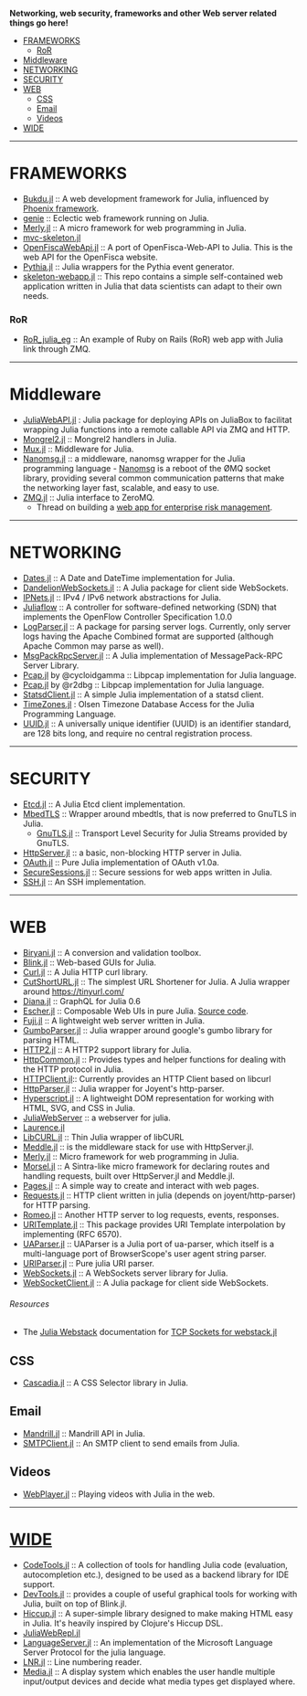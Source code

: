 __Networking, web security, frameworks and other Web server related things go here!__

+ [FRAMEWORKS](#frameworks)
    + [RoR](#ror)
+ [Middleware](#middleware)
+ [NETWORKING](#networking)
+ [SECURITY](#security)
+ [WEB](#web)
   + [CSS](#css)
   + [Email](#email)
   + [Videos](#videos)
+ [WIDE](#wide)

----

# FRAMEWORKS
+ [Bukdu.jl](https://github.com/wookay/Bukdu.jl/) :: A web development framework for Julia, influenced by [Phoenix framework](http://phoenixframework.org).
+ [genie](https://github.com/essenciary/genie) :: Eclectic web framework running on Julia.
+ [Merly.jl](https://github.com/codeneomatrix/Merly.jl) :: A micro framework for web programming in Julia.
+ [mvc-skeleton.jl](https://github.com/halla/mvc-skeleton.jl)
+ [OpenFiscaWebApi.jl](https://github.com/openfisca/OpenFiscaWebApi.jl) :: A port of OpenFisca-Web-API to Julia. This is the web API for the OpenFisca website.
+ [Pythia.jl](https://github.com/Keno/Pythia.jl) :: Julia wrappers for the Pythia event generator. 
+ [skeleton-webapp.jl](https://bitbucket.org/jocklawrie/skeleton-webapp.jl) :: This repo contains a simple self-contained web application written in Julia that data scientists can adapt to their own needs.

### RoR
+ [RoR_julia_eg](https://github.com/Ken-B/RoR_julia_eg) :: An example of Ruby on Rails (RoR) web app with Julia link through ZMQ.


----

# Middleware
+ [JuliaWebAPI.jl](https://github.com/tanmaykm/JuliaWebAPI.jl) : Julia package for deploying APIs on JuliaBox to facilitat wrapping Julia functions into a remote callable API via ZMQ and HTTP.
+ [Mongrel2.jl](https://github.com/aviks/Mongrel2.jl) :: Mongrel2 handlers in Julia.
+ [Mux.jl](https://github.com/JunoLab/Mux.jl) :: Middleware for Julia.
+ [Nanomsg.jl](https://github.com/quinnj/Nanomsg.jl) :: a middleware, nanomsg wrapper for the Julia programming language - [Nanomsg](http://nanomsg.org) is a reboot of the ØMQ socket library, providing several common communication patterns that make the networking layer fast, scalable, and easy to use. 
+ [ZMQ.jl](https://github.com/JuliaLang/ZMQ.jl) :: Julia interface to ZeroMQ.
   + Thread on building a [web app for enterprise risk management](https://groups.google.com/forum/#!topic/julia-users/umHiBwVLQ4g).

----

# NETWORKING
+ [Dates.jl](https://github.com/quinnj/Dates.jl) :: A Date and DateTime implementation for Julia.
+ [DandelionWebSockets.jl](https://github.com/dandeliondeathray/DandelionWebSockets.jl) :: A Julia package for client side WebSockets. 
+ [IPNets.jl](https://github.com/sbromberger/IPNets.jl) :: IPv4 / IPv6 network abstractions for Julia. 
+ [Juliaflow](https://github.com/pchronz/juliaflow) :: A controller for software-defined networking (SDN) that implements the OpenFlow Controller Specification 1.0.0
+ [LogParser.jl](https://github.com/randyzwitch/LogParser.jl) :: A package for parsing server logs. Currently, only server logs having the Apache Combined format are supported (although Apache Common may parse as well).
+ [MsgPackRpcServer.jl](https://github.com/remore/MsgPackRpcServer.jl) :: A Julia implementation of MessagePack-RPC Server Library.
+ [Pcap.jl](https://github.com/cycloidgamma/Pcap.jl) by @cycloidgamma :: Libpcap implementation for Julia language.
+ [Pcap.jl](https://github.com/r2dbg/Pcap.jl) by @r2dbg :: Libpcap implementation for Julia language.
+ [StatsdClient.jl](https://github.com/forio/StatsdClient.jl) :: A simple Julia implementation of a statsd client.
+ [TimeZones.jl](https://github.com/quinnj/TimeZones.jl) : Olsen Timezone Database Access for the Julia Programming Language.
+ [UUID.jl](https://github.com/forio/UUID.jl) :: A universally unique identifier (UUID) is an identifier standard, are 128 bits long, and require no central registration process.

----

# SECURITY
+ [Etcd.jl](https://github.com/forio/Etcd.jl) :: A Julia Etcd client implementation.
+ [MbedTLS](https://github.com/JuliaWeb/MbedTLS.jl) :: Wrapper around mbedtls, that is now preferred to GnuTLS in Julia.
   + [GnuTLS.jl](https://github.com/JuliaWeb/GnuTLS.jl) :: Transport Level Security for Julia Streams provided by GnuTLS.
+ [HttpServer.jl](https://github.com/JuliaLang/HttpServer.jl) :: a basic, non-blocking HTTP server in Julia.
+ [OAuth.jl](https://github.com/randyzwitch/OAuth.jl) :: Pure Julia implementation of OAuth v1.0a.
+ [SecureSessions.jl](https://github.com/JockLawrie/SecureSessions.jl) :: Secure sessions for web apps written in Julia.
+ [SSH.jl](https://github.com/Keno/SSH.jl) :: An SSH implementation.


----
   
# WEB
+ [Biryani.jl](https://github.com/eraviart/Biryani.jl) :: A conversion and validation toolbox.
+ [Blink.jl](https://github.com/JunoLab/Blink.jl) :: Web-based GUIs for Julia.
+ [Curl.jl](https://github.com/forio/Curl.jl) :: A Julia HTTP curl library.
+ [CutShortURL.jl](https://github.com/rahulkp220/CutShortURL.jl) :: The simplest URL Shortener for Julia. A Julia wrapper around https://tinyurl.com/
+ [Diana.jl](https://github.com/codeneomatrix/Diana.jl) :: GraphQL for Julia 0.6
+ [Escher.jl](http://escher-jl.org) :: Composable Web UIs in pure Julia. [Source code](https://github.com/shashi/Escher.jl).
+ [Fuji.jl](https://github.com/jackcook/Fuji.jl) :: A lightweight web server written in Julia.
+ [GumboParser.jl](https://github.com/porterjamesj/Gumbo.jl) :: Julia wrapper around google's gumbo library for parsing HTML.
+ [HTTP2.jl](https://github.com/sorpaas/HTTP2.jl) :: A HTTP2 support library for Julia.
+ [HttpCommon.jl](https://github.com/JuliaWeb/HttpCommon.jl) :: Provides types and helper functions for dealing with the HTTP protocol in Julia.
+ [HTTPClient.jl](https://github.com/JuliaWeb/HTTPClient.jl):: Currently provides an HTTP Client based on libcurl
+ [HttpParser.jl](https://github.com/JuliaWeb/HttpParser.jl) :: Julia wrapper for Joyent's http-parser.
+ [Hyperscript.jl](https://github.com/yurivish/Hyperscript.jl) :: A lightweight DOM representation for working with HTML, SVG, and CSS in Julia.
+ [JuliaWebServer](https://github.com/chzyer/JuliaWebServer) :: a webserver for julia.
+ [Laurence.jl](https://github.com/mneudert/Laurence.jl)
+ [LibCURL.jl](https://github.com/JuliaWeb/LibCURL.jl) :: Thin Julia wrapper of libCURL
+ [Meddle.jl](https://github.com/JuliaWeb/Meddle.jl) :: is the middleware stack for use with HttpServer.jl.
+ [Merly.jl](https://github.com/codeneomatrix/Merly.jl) :: Micro framework for web programming in Julia. 
+ [Morsel.jl](https://github.com/JuliaLang/Morsel.jl) :: A Sintra-like micro framework for declaring routes and handling requests, built over HttpServer.jl and Meddle.jl.
+ [Pages.jl](https://github.com/EricForgy/Pages.jl) :: A simple way to create and interact with web pages.
+ [Requests.jl](https://github.com/JuliaWeb/Requests.jl) :: HTTP client written in julia (depends on joyent/http-parser) for HTTP parsing. 
+ [Romeo.jl](https://github.com/mneudert/Romeo.jl) :: Another HTTP server to log requests, events, responses.
+ [URITemplate.jl](https://github.com/JuliaWeb/URITemplate.jl) :: This package provides URI Template interpolation by implementing (RFC 6570).
+ [UAParser.jl](https://github.com/JuliaWeb/UAParser.jl) :: UAParser is a Julia port of ua-parser, which itself is a multi-language port of BrowserScope's user agent string parser.
+ [URIParser.jl](https://github.com/JuliaWeb/URIParser.jl) :: Pure julia URI parser.
+ [WebSockets.jl](https://github.com/JuliaWeb/WebSockets.jl) :: A WebSockets server library for Julia.
+ [WebSocketClient.jl](https://github.com/dandeliondeathray/WebSocketClient.jl) :: A Julia package for client side WebSockets.

###### Resources
+ The [Julia Webstack](http://juliawebstack.org) documentation for [TCP Sockets for webstack.jl](http://blog.leahhanson.us/using-tcp-sockets-in-julia.html)


## CSS
+ [Cascadia.jl](https://github.com/Algocircle/Cascadia.jl) :: A CSS Selector library in Julia.

## Email
+ [Mandrill.jl](https://github.com/aviks/Mandrill.jl) :: Mandrill API in Julia.
+ [SMTPClient.jl](https://github.com/JuliaWeb/SMTPClient.jl) :: An SMTP client to send emails from Julia.

## Videos
+ [WebPlayer.jl](https://github.com/SimonDanisch/WebPlayer.jl) :: Playing videos with Julia in the web. 


----

# [WIDE](https://en.wikipedia.org/wiki/Web_integrated_development_environment)
+ [CodeTools.jl](https://github.com/JunoLab/CodeTools.jl) :: A collection of tools for handling Julia code (evaluation, autocompletion etc.), designed to be used as a backend library for IDE support.
+ [DevTools.jl](https://github.com/JunoLab/DevTools.jl) :: provides a couple of useful graphical tools for working with Julia, built on top of Blink.jl.
+ [Hiccup.jl](https://github.com/JunoLab/Hiccup.jl) :: A super-simple library designed to make making HTML easy in Julia. It's heavily inspired by Clojure's Hiccup DSL.
+ [JuliaWebRepl.jl](https://github.com/vtjnash/JuliaWebRepl.jl)
+ [LanguageServer.jl](https://github.com/JuliaEditorSupport/LanguageServer.jl) :: An implementation of the Microsoft Language Server Protocol for the julia language.
+ [LNR.jl](https://github.com/JunoLab/LNR.jl) :: Line numbering reader.
+ [Media.jl](https://github.com/JunoLab/Media.jl) :: A display system which enables the user handle multiple input/output devices and decide what media types get displayed where.

